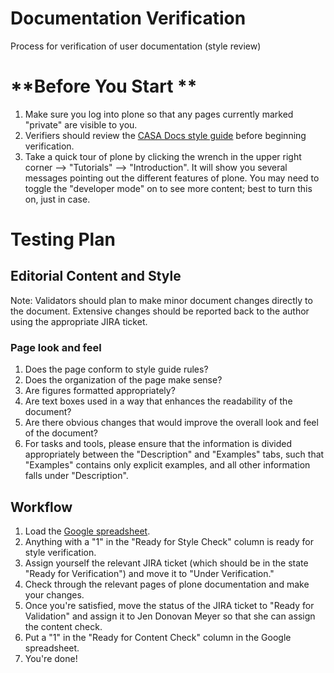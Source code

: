 

# Documentation Verification 

Process for verification of user documentation (style review)

# **Before You Start **

1.  Make sure you log into plone so that any pages currently marked \"private\" are visible to you. 
2.  Verifiers should review the [CASA Docs style guide](https://casa.nrao.edu/casadocs-devel/stable/casa-development-team/documentation/style-guide) before beginning verification.
3.  Take a quick tour of plone by clicking the wrench in the upper right corner \--\> \"Tutorials\" \--\> \"Introduction\". It will show you several messages pointing out the different features of plone. You may need to toggle the \"developer mode\" on to see more content; best to turn this on, just in case. 

# **Testing Plan**

## Editorial Content and Style

Note: Validators should plan to make minor document changes directly to the document. Extensive changes should be reported back to the author using the appropriate JIRA ticket.

### Page look and feel

1.  Does the page conform to style guide rules?
2.  Does the organization of the page make sense?
3.  Are figures formatted appropriately?
4.  Are text boxes used in a way that enhances the readability of the document?
5.  Are there obvious changes that would improve the overall look and feel of the document?
6.  For tasks and tools, please ensure that the information is divided appropriately between the \"Description\" and \"Examples\" tabs, such that \"Examples\" contains only explicit examples, and all other information falls under \"Description\". 

## Workflow

1.  Load the [Google spreadsheet](https://docs.google.com/spreadsheets/d/1YjPYn5K6Y2RCmHKkW9_ddVBrKphpX4wEqbpaG5eEudE/edit#gid=0).
2.  Anything with a \"1\" in the \"Ready for Style Check\" column is ready for style verification.
3.  Assign yourself the relevant JIRA ticket (which should be in the state \"Ready for Verification\") and move it to \"Under Verification.\" 
4.  Check through the relevant pages of plone documentation and make your changes.
5.  Once you\'re satisfied, move the status of the JIRA ticket to \"Ready for Validation\" and assign it to Jen Donovan Meyer so that she can assign the content check. 
6.  Put a \"1\" in the \"Ready for Content Check\" column in the Google spreadsheet. 
7.  You\'re done!

###  

